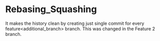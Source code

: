 # Rebasing_Squashing
It makes the history clean by creating just single commit for every feature&lt;additional_branch> branch.
This was changed in the Feature 2 branch.
